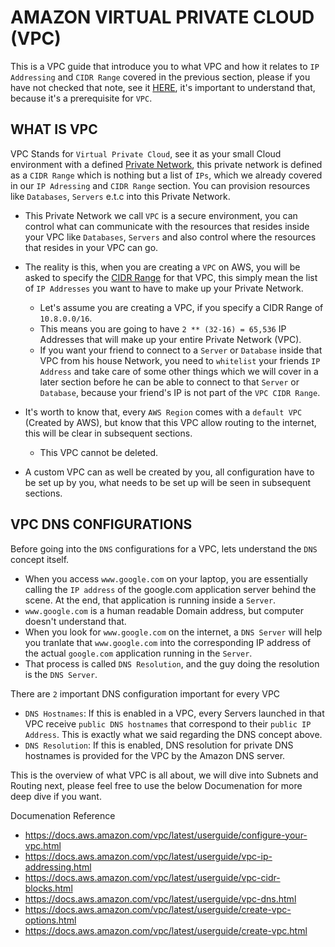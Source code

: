 # AMAZON VIRTUAL PRIVATE CLOUD (VPC)
This is a VPC guide that introduce you to what VPC and how it relates to `IP Addressing` and `CIDR Range` covered in the previous section, please if you have not checked that note, see it [HERE](https://github.com/coredataengineers/CDE-BOOTCAMP/blob/main/09_aws_cloud/03-Virtual-Private-Cloud(VPC)/00-IP-Addressing.md), it's important to understand that, because it's a prerequisite for `VPC`.

## WHAT IS VPC
VPC Stands for `Virtual Private Cloud`, see it as your small Cloud environment with a defined [Private Network](https://github.com/coredataengineers/CDE-BOOTCAMP/blob/main/09_aws_cloud/03-Virtual-Private-Cloud(VPC)/00-IP-Addressing.md#:~:text=A%20CIDR%20Range%20is%20like%20a%20private%20Network%2C%20which%20is%20a%20range%20of%20IPs), this private network is defined as a `CIDR Range` which is nothing but a list of `IPs`, which we already covered in our `IP Adressing` and `CIDR Range` section. You can provision resources like `Databases`, `Servers` e.t.c into this Private Network.

- This Private Network we call `VPC` is a secure environment, you can control what can communicate with the resources that resides inside your VPC like `Databases`, `Servers` and also control where the resources that resides in your VPC can go.

- The reality is this, when you are creating a `VPC` on AWS, you will be asked to specify the [CIDR Range](https://github.com/coredataengineers/CDE-BOOTCAMP/blob/main/09_aws_cloud/03-Virtual-Private-Cloud(VPC)/00-IP-Addressing.md#classless-inter-domain-routing-cidr) for that VPC, this simply mean the list of `IP Addresses` you want to have to make up your Private Network.

  - Let's assume you are creating a VPC, if you specify a CIDR Range of `10.8.0.0/16`.
  -  This means you are going to have `2 ** (32-16) = 65,536` IP Addresses that will make up your entire Private Network (VPC).
  -  If you want your friend to connect to a `Server` or `Database` inside that VPC from his house Network, you need to `whitelist` your friends `IP Address` and take care of some other things which we will cover in a later section before he can be able to connect to that `Server` or `Database`, because your friend's IP is not part of the `VPC CIDR Range`.
   
- It's worth to know that, every `AWS Region` comes with a `default VPC` (Created by AWS), but know that this VPC allow routing to the internet, this will be clear in subsequent sections.
  - This VPC cannot be deleted.
- A custom VPC can as well be created by you, all configuration have to be set up by you, what needs to be set up will be seen in subsequent sections.

## VPC DNS CONFIGURATIONS
Before going into the `DNS` configurations for a VPC, lets understand the `DNS` concept itself. 
- When you access `www.google.com` on your laptop, you are essentially calling the `IP address` of the google.com application server behind the scene. At the end, that application is running inside a `Server`.
- `www.google.com` is a human readable Domain address, but computer doesn't understand that.
- When you look for `www.google.com` on the internet, a `DNS Server` will help you tranlate that `www.google.com` into the corresponding IP address of the actual `google.com` application running in the `Server`.
- That process is called `DNS Resolution`, and the guy doing the resolution is the `DNS Server`.

There are `2` important DNS configuration important for every VPC
- `DNS Hostnames`: If this is enabled in a VPC, every Servers launched in that VPC receive `public DNS hostnames` that correspond to their `public IP Address`. This is exactly what we said regarding the DNS concept above.
- `DNS Resolution`: If this is enabled, DNS resolution for private DNS hostnames is provided for the VPC by the Amazon DNS server.

This is the overview of what VPC is all about, we will dive into Subnets and Routing next, please feel free to use the below Documenation for more deep dive if you want.

Documenation Reference
- https://docs.aws.amazon.com/vpc/latest/userguide/configure-your-vpc.html
- https://docs.aws.amazon.com/vpc/latest/userguide/vpc-ip-addressing.html
- https://docs.aws.amazon.com/vpc/latest/userguide/vpc-cidr-blocks.html
- https://docs.aws.amazon.com/vpc/latest/userguide/vpc-dns.html
- https://docs.aws.amazon.com/vpc/latest/userguide/create-vpc-options.html
- https://docs.aws.amazon.com/vpc/latest/userguide/create-vpc.html
  








